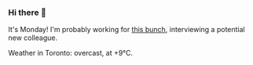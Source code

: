 ### Hi there :wave:

It's Monday! I'm probably working for [this bunch](https://github.com/kohofinancial), interviewing a potential new colleague.

Weather in Toronto: overcast, at +9°C.
